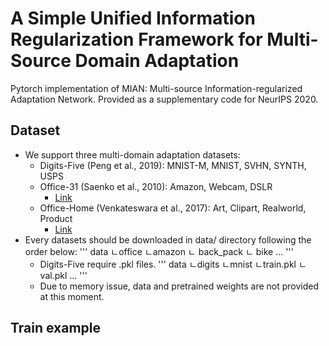 # A Simple Unified Information Regularization Framework for Multi-Source Domain Adaptation
Pytorch implementation of MIAN: Multi-source Information-regularized Adaptation Network.
Provided as a supplementary code for NeurIPS 2020. 

## Dataset
- We support three multi-domain adaptation datasets: 
  - Digits-Five (Peng et al., 2019): MNIST-M, MNIST, SVHN, SYNTH, USPS
  - Office-31 (Saenko et al., 2010): Amazon, Webcam, DSLR
    - [Link](https://people.eecs.berkeley.edu/~jhoffman/domainadapt/#datasets_code)
  - Office-Home (Venkateswara et al., 2017): Art, Clipart, Realworld, Product
    - [Link](http://hemanthdv.org/OfficeHome-Dataset/)
- Every datasets should be downloaded in data/ directory following the order below:
    '''
    data
    ㄴoffice
      ㄴamazon
        ㄴ back_pack
        ㄴ bike
        ...
    '''
  - Digits-Five require .pkl files. 
    '''
    data
    ㄴdigits
      ㄴmnist
        ㄴtrain.pkl
        ㄴval.pkl
    ...
    '''
  - Due to memory issue, data and pretrained weights are not provided at this moment.

## Train example
  
